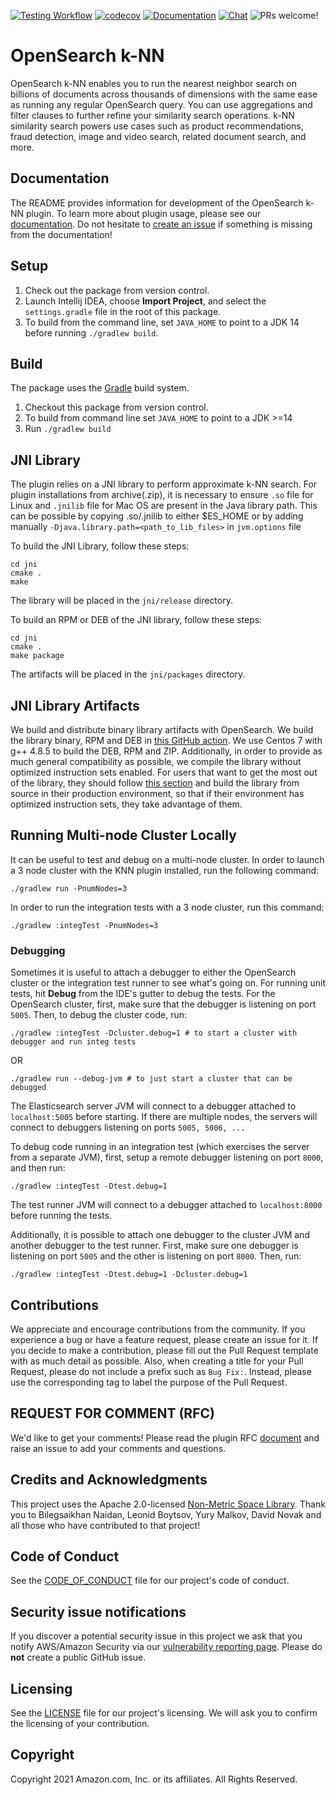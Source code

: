 [![Testing Workflow](https://github.com/opensearch-project/k-NN/workflows/Testing%20Workflow/badge.svg)](https://github.com/opensearch-project/k-NN/actions)
[![codecov](https://codecov.io/gh/opendistro-for-elasticsearch/k-NN/branch/master/graph/badge.svg)](https://codecov.io/gh/opendistro-for-elasticsearch/k-NN)
[![Documentation](https://img.shields.io/badge/doc-reference-blue)](https://opendistro.github.io/for-elasticsearch-docs/docs/knn/)
[![Chat](https://img.shields.io/badge/chat-on%20forums-blue)](https://discuss.opendistrocommunity.dev/c/k-NN/)
![PRs welcome!](https://img.shields.io/badge/PRs-welcome!-success)

# OpenSearch k-NN

OpenSearch k-NN enables you to run the nearest neighbor search on billions of documents across thousands of dimensions with the same ease as running any regular OpenSearch query. You can use aggregations and filter clauses to further refine your similarity search operations. k-NN similarity search powers use cases such as product recommendations, fraud detection, image and video search, related document search, and more.

## Documentation

The README provides information for development of the OpenSearch k-NN plugin. To learn more about plugin usage, please see our [documentation](https://opendistro.github.io/for-elasticsearch-docs/docs/knn). Do not hesitate to [create an issue](https://github.com/opensearch-project/k-NN/issues/new) if something is missing from the documentation!

## Setup

1. Check out the package from version control.
2. Launch Intellij IDEA, choose **Import Project**, and select the `settings.gradle` file in the root of this package.
3. To build from the command line, set `JAVA_HOME` to point to a JDK 14 before running `./gradlew build`.

## Build

The package uses the [Gradle](https://docs.gradle.org/6.6.1/userguide/userguide.html) build system.

1. Checkout this package from version control.
2. To build from command line set `JAVA_HOME` to point to a JDK >=14
3. Run `./gradlew build`

## JNI Library

The plugin relies on a JNI library to perform approximate k-NN search. For plugin installations from archive(.zip), it is necessary to ensure ```.so``` file for Linux and ```.jnilib``` file for Mac OS are present in the Java library path. This can be possible by copying .so/.jnilib to either $ES_HOME or by adding manually ```-Djava.library.path=<path_to_lib_files>``` in ```jvm.options``` file

To build the JNI Library, follow these steps:

```
cd jni
cmake .
make
```

The library will be placed in the `jni/release` directory.

To build an RPM or DEB of the JNI library, follow these steps:

```
cd jni
cmake .
make package
```

The artifacts will be placed in the `jni/packages` directory.

## JNI Library Artifacts

We build and distribute binary library artifacts with OpenSearch. We build the library binary, RPM and DEB in [this GitHub action](https://github.com/opensearch-project/k-NN/blob/main/.github/workflows/CD.yml). We use Centos 7 with g++ 4.8.5 to build the DEB, RPM and ZIP. Additionally, in order to provide as much general compatibility as possible, we compile the library without optimized instruction sets enabled. For users that want to get the most out of the library, they should follow [this section](#jni-library) and build the library from source in their production environment, so that if their environment has optimized instruction sets, they take advantage of them.

## Running Multi-node Cluster Locally

It can be useful to test and debug on a multi-node cluster. In order to launch a 3 node cluster with the KNN plugin installed, run the following command:

```
./gradlew run -PnumNodes=3
```

In order to run the integration tests with a 3 node cluster, run this command:

```
./gradlew :integTest -PnumNodes=3
```

### Debugging

Sometimes it is useful to attach a debugger to either the OpenSearch cluster or the integration test runner to see what's going on. For running unit tests, hit **Debug** from the IDE's gutter to debug the tests. For the OpenSearch cluster, first, make sure that the debugger is listening on port `5005`. Then, to debug the cluster code, run:

```
./gradlew :integTest -Dcluster.debug=1 # to start a cluster with debugger and run integ tests
```

OR

```
./gradlew run --debug-jvm # to just start a cluster that can be debugged
```

The Elasticsearch server JVM will connect to a debugger attached to `localhost:5005` before starting. If there are multiple nodes, the servers will connect to debuggers listening on ports `5005, 5006, ...`

To debug code running in an integration test (which exercises the server from a separate JVM), first, setup a remote debugger listening on port `8000`, and then run:

```
./gradlew :integTest -Dtest.debug=1
```

The test runner JVM will connect to a debugger attached to `localhost:8000` before running the tests.

Additionally, it is possible to attach one debugger to the cluster JVM and another debugger to the test runner. First, make sure one debugger is listening on port `5005` and the other is listening on port `8000`. Then, run:
```
./gradlew :integTest -Dtest.debug=1 -Dcluster.debug=1
```

## Contributions

We appreciate and encourage contributions from the community. If you experience a bug or have a feature request, please create an issue for it. If you decide to make a contribution, please fill out the Pull Request template with as much detail as possible. Also, when creating a title for your Pull Request, please do not include a prefix such as `Bug Fix:`. Instead, please use the corresponding tag to label the purpose of the Pull Request.

## REQUEST FOR COMMENT (RFC)

We'd like to get your comments! Please read the plugin RFC [document](https://github.com/opensearch-project/k-NN/blob/development/RFC.md) and raise an issue to add your comments and questions.

## Credits and Acknowledgments

This project uses the Apache 2.0-licensed [Non-Metric Space Library](https://github.com/nmslib/nmslib/). Thank you to Bilegsaikhan Naidan, Leonid Boytsov, Yury Malkov, David Novak and all those who have contributed to that project!

## Code of Conduct

See the [CODE_OF_CONDUCT](./CODE_OF_CONDUCT.md) file for our project's code of conduct.

## Security issue notifications

If you discover a potential security issue in this project we ask that you notify AWS/Amazon Security via our [vulnerability reporting page](http://aws.amazon.com/security/vulnerability-reporting/). Please do **not** create a public GitHub issue.


## Licensing

See the [LICENSE](./LICENSE.txt) file for our project's licensing. We will ask you to confirm the licensing of your contribution.


## Copyright

Copyright 2021 Amazon.com, Inc. or its affiliates. All Rights Reserved.
